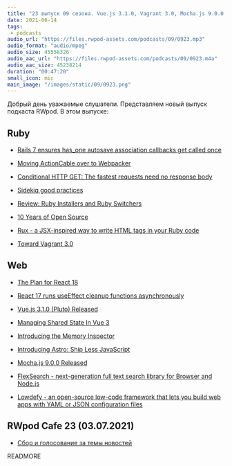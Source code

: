 ```yaml
---
title: "23 выпуск 09 сезона. Vue.js 3.1.0, Vagrant 3.0, Mocha.js 9.0.0, Sidekiq good practices, Rux, Astro, React 18, FlexSearch и прочее"
date: 2021-06-14
tags:
 - podcasts
audio_url: "https://files.rwpod-assets.com/podcasts/09/0923.mp3"
audio_format: "audio/mpeg"
audio_size: 45558326
audio_aac_url: "https://files.rwpod-assets.com/podcasts/09/0923.m4a"
audio_aac_size: 45238214
duration: "00:47:20"
small_icon: mic
main_image: "/images/static/09/0923.png"
---
```


Добрый день уважаемые слушатели. Представляем новый выпуск подкаста RWpod. В этом выпуске:

## Ruby

 - [Rails 7 ensures has_one autosave association callbacks get called once](https://blog.saeloun.com/2021/06/08/rails-7-ensure-has-one-association-callbacks)
 - [Moving ActionCable over to Webpacker](https://nts.strzibny.name/moving-actioncable-to-webpacker/)
 - [Conditional HTTP GET: The fastest requests need no response body](https://ieftimov.com/post/conditional-http-get-fastest-requests-need-no-response-body/)
 - [Sidekiq good practices](https://longliveruby.com/articles/sidekiq-good-practices)


 - [Review: Ruby Installers and Ruby Switchers](https://eregon.me/blog/2021/06/04/review-of-ruby-installers-and-switchers.html)
 - [10 Years of Open Source](https://solnic.codes/2021/06/04/10-years-of-open-source/)
 - [Rux - a JSX-inspired way to write HTML tags in your Ruby code](https://github.com/camertron/rux)
 - [Toward Vagrant 3.0](https://www.hashicorp.com/blog/toward-vagrant-3-0)

## Web

 - [The Plan for React 18](https://reactjs.org/blog/2021/06/08/the-plan-for-react-18.html)
 - [React 17 runs useEffect cleanup functions asynchronously](https://blog.saeloun.com/2021/06/11/react-17-runs-useeffect-cleanup-asynchronously)
 - [Vue.js 3.1.0 (Pluto) Released](https://github.com/vuejs/vue-next/releases/tag/v3.1.0)
 - [Managing Shared State In Vue 3](https://www.smashingmagazine.com/2021/06/managing-shared-state-vue3/)
 - [Introducing the Memory Inspector](https://developer.chrome.com/blog/memory-inspector/)


 - [Introducing Astro: Ship Less JavaScript](https://astro.build/blog/introducing-astro)
 - [Mocha.js 9.0.0 Released](https://github.com/mochajs/mocha/releases/tag/v9.0.0)
 - [FlexSearch - next-generation full text search library for Browser and Node.js](https://github.com/nextapps-de/flexsearch)
 - [Lowdefy - an open-source low-code framework that lets you build web apps with YAML or JSON configuration files](https://github.com/lowdefy/lowdefy)

## RWpod Cafe 23 (03.07.2021)

 - [Сбор и голосование за темы новостей](https://github.com/rwpod/cafe-discussions/discussions/8)


READMORE
